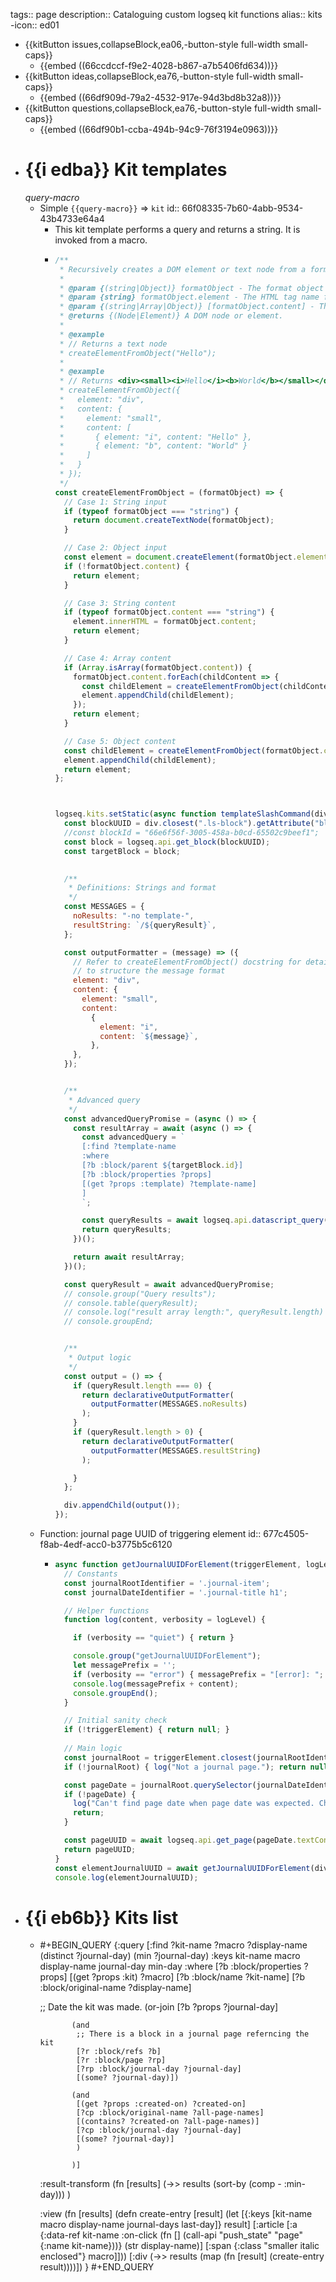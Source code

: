 tags:: page
description:: Cataloguing custom logseq kit functions
alias:: kits
-icon:: ed01

- {{kitButton issues,collapseBlock,ea06,-button-style full-width small-caps}}
	- {{embed ((66ccdccf-f9e2-4028-b867-a7b5406fd634))}}
- {{kitButton ideas,collapseBlock,ea76,-button-style full-width small-caps}}
	- {{embed ((66df909d-79a2-4532-917e-94d3bd8b32a8))}}
- {{kitButton questions,collapseBlock,ea76,-button-style full-width small-caps}}
	- {{embed ((66df90b1-ccba-494b-94c9-76f3194e0963))}}
- # {{i edba}}  Kit templates
  *query-macro*
	- Simple `{{query-macro}}` => `kit`
	  id:: 66f08335-7b60-4abb-9534-43b4733e64a4
		- This kit template performs a query and returns a string. It is invoked from a macro.
		- ```javascript
		  /**
		   * Recursively creates a DOM element or text node from a format object.
		   * 
		   * @param {(string|Object)} formatObject - The format object or string to convert.
		   * @param {string} formatObject.element - The HTML tag name for the element.
		   * @param {(string|Array|Object)} [formatObject.content] - The content of the element.
		   * @returns {(Node|Element)} A DOM node or element.
		   * 
		   * @example
		   * // Returns a text node
		   * createElementFromObject("Hello");
		   * 
		   * @example
		   * // Returns <div><small><i>Hello</i><b>World</b></small></div>
		   * createElementFromObject({
		   *   element: "div",
		   *   content: {
		   *     element: "small",
		   *     content: [
		   *       { element: "i", content: "Hello" },
		   *       { element: "b", content: "World" }
		   *     ]
		   *   }
		   * });
		   */
		  const createElementFromObject = (formatObject) => {
		    // Case 1: String input
		    if (typeof formatObject === "string") {
		      return document.createTextNode(formatObject);
		    }
		  
		    // Case 2: Object input
		    const element = document.createElement(formatObject.element);
		    if (!formatObject.content) {
		      return element;
		    }
		  
		    // Case 3: String content
		    if (typeof formatObject.content === "string") {
		      element.innerHTML = formatObject.content;
		      return element;
		    }
		  
		    // Case 4: Array content
		    if (Array.isArray(formatObject.content)) {
		      formatObject.content.forEach(childContent => {
		        const childElement = createElementFromObject(childContent);
		        element.appendChild(childElement);
		      });
		      return element;
		    }
		  
		    // Case 5: Object content
		    const childElement = createElementFromObject(formatObject.content);
		    element.appendChild(childElement);
		    return element;
		  };
		  
		  
		  
		  logseq.kits.setStatic(async function templateSlashCommand(div) {
		    const blockUUID = div.closest(".ls-block").getAttribute("blockid");
		    //const blockId = "66e6f56f-3005-458a-b0cd-65502c9beef1";
		    const block = logseq.api.get_block(blockUUID);
		    const targetBlock = block;
		  
		    
		    /**
		     * Definitions: Strings and format
		     */
		    const MESSAGES = {
		      noResults: "-no template-",
		      resultString: `/${queryResult}`,
		    };
		  
		    const outputFormatter = (message) => ({
		      // Refer to createElementFromObject() docstring for details on how
		      // to structure the message format
		      element: "div",
		      content: {
		        element: "small",
		        content: 
		          {
		            element: "i",
		            content: `${message}`,
		          },
		      },
		    });
		  
		  
		    /**
		     * Advanced query
		     */
		    const advancedQueryPromise = (async () => {
		      const resultArray = await (async () => {
		        const advancedQuery = `
		        [:find ?template-name
		        :where
		        [?b :block/parent ${targetBlock.id}]
		        [?b :block/properties ?props]
		        [(get ?props :template) ?template-name]
		        ]
		        `;
		  
		        const queryResults = await logseq.api.datascript_query(advancedQuery)?.flat();
		        return queryResults;
		      })();
		  
		      return await resultArray;
		    })();
		  
		    const queryResult = await advancedQueryPromise;
		    // console.group("Query results");
		    // console.table(queryResult);
		    // console.log("result array length:", queryResult.length)
		    // console.groupEnd;
		  
		  
		    /**
		     * Output logic
		     */
		    const output = () => {
		      if (queryResult.length === 0) {
		        return declarativeOutputFormatter(
		          outputFormatter(MESSAGES.noResults)
		        );
		      }
		      if (queryResult.length > 0) {
		        return declarativeOutputFormatter(
		          outputFormatter(MESSAGES.resultString)
		        );
		  
		      }
		    };
		  
		    div.appendChild(output());
		  });
		  ```
	- Function: journal page UUID of triggering element
	  id:: 677c4505-f8ab-4edf-acc0-b3775b5c6120
		- ```javascript
		  async function getJournalUUIDForElement(triggerElement, logLevel = "quiet") {
		    // Constants
		    const journalRootIdentifier = '.journal-item';
		    const journalDateIdentifier = '.journal-title h1';
		  
		    // Helper functions
		    function log(content, verbosity = logLevel) {
		  
		      if (verbosity == "quiet") { return }
		  
		      console.group("getJournalUUIDForElement");
		      let messagePrefix = '';
		      if (verbosity == "error") { messagePrefix = "[error]: "; }
		      console.log(messagePrefix + content);
		      console.groupEnd();
		    }
		  
		    // Initial sanity check
		    if (!triggerElement) { return null; }
		    
		    // Main logic
		    const journalRoot = triggerElement.closest(journalRootIdentifier);
		    if (!journalRoot) { log("Not a journal page."); return null; }
		  
		    const pageDate = journalRoot.querySelector(journalDateIdentifier);
		    if (!pageDate) { 
		      log("Can't find page date when page date was expected. Check to see if the element selectors have changed.", "error"); 
		      return;
		    }
		  
		    const pageUUID = await logseq.api.get_page(pageDate.textContent).uuid;
		    return pageUUID;
		  }
		  const elementJournalUUID = await getJournalUUIDForElement(div);
		  console.log(elementJournalUUID);
		  ```
- # {{i eb6b}}  Kits list
	- #+BEGIN_QUERY
	  {:query
	   [:find ?kit-name ?macro ?display-name (distinct ?journal-day) (min ?journal-day)
	    :keys kit-name macro display-name journal-day min-day
	    :where
	    [?b :block/properties ?props]
	    [(get ?props :kit) ?macro]
	    [?b :block/name ?kit-name]
	    [?b :block/original-name ?display-name]
	  
	    ;; Date the kit was made.
	    (or-join [?b ?props ?journal-day]
	  
	             (and
	              ;; There is a block in a journal page referncing the kit
	              [?r :block/refs ?b]
	              [?r :block/page ?rp]
	              [?rp :block/journal-day ?journal-day]
	              [(some? ?journal-day)])
	  
	             (and
	              [(get ?props :created-on) ?created-on]
	              [?cp :block/original-name ?all-page-names]
	              [(contains? ?created-on ?all-page-names)]
	              [?cp :block/journal-day ?journal-day]
	              [(some? ?journal-day)]
	              )
	  
	             )]
	  
	   :result-transform
	   (fn [results]
	       (->> results
	            (sort-by (comp - :min-day)))
	   )
	  
	   :view 
	   (fn [results]
	     (defn create-entry [result]
	       (let [{:keys [kit-name macro display-name journal-days last-day]} result]
	         [:article
	          [:a {:data-ref kit-name
	               :on-click (fn [] (call-api "push_state" "page" {:name kit-name}))}
	           (str display-name)]
	          [:span {:class "smaller italic enclosed"} macro]]))
	     [:div
	      (->> results
	           (map (fn [result]
	                  (create-entry result))))])
	   }
	  #+END_QUERY
